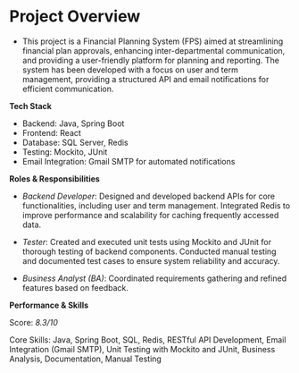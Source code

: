 # **Project Overview** 
- This project is a Financial Planning System (FPS) aimed at streamlining financial plan approvals, enhancing inter-departmental communication, and providing a user-friendly platform for planning and reporting. The system has been developed with a focus on user and term management, providing a structured API and email notifications for efficient communication.

**Tech Stack**
- Backend: Java, Spring Boot
- Frontend: React
- Database: SQL Server, Redis
- Testing: Mockito, JUnit
- Email Integration: Gmail SMTP for automated notifications

**Roles & Responsibilities**
* *Backend Developer*:  Designed and developed backend APIs for core functionalities, including user and term management.
 Integrated Redis to improve performance and scalability for caching frequently accessed data.
 
* *Tester*:  Created and executed unit tests using Mockito and JUnit for thorough testing of backend components.
Conducted manual testing and documented test cases to ensure system reliability and accuracy.

* *Business Analyst (BA)*:  Coordinated requirements gathering and refined features based on feedback.

**Performance & Skills**

Score: *8.3/10*

Core Skills: Java, Spring Boot, SQL, Redis, RESTful API Development, Email Integration (Gmail SMTP), Unit Testing with Mockito and JUnit, Business Analysis, Documentation, Manual Testing
